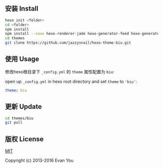 ##  安装 Install

``` bash
hexo init <folder>
cd <folder>
npm install
npm install --save hexo-renderer-jade hexo-generator-feed hexo-generator-sitemap hexo-browsersync hexo-generator-archive
cd themes
git clone https://github.com/jazzysnail/hexo-theme-biu.git
```

##  使用 Usage
修改hexo根目录下 `_config.yml` 的 `theme` 属性配置为 `biu`:

open up `_config.yml` in hexo root directory and set `theme` to `'biu'`:

``` yaml
theme: biu
```

##  更新 Update

``` bash
cd themes/biu
git pull
```

##  版权 License

[MIT](https://opensource.org/licenses/MIT)

Copyright (c) 2013-2016 Evan You
